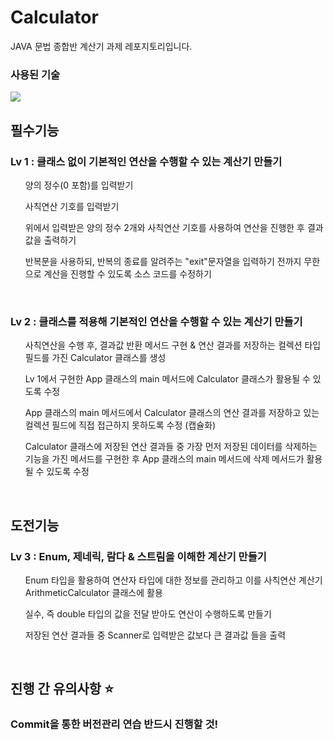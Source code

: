 # Calculator
JAVA 문법 종합반 계산기 과제 레포지토리입니다.<br>

### 사용된 기술
<img src="https://img.shields.io/badge/java-007396?style=for-the-badge&logo=java&logoColor=white">


## 필수기능
### Lv 1 : 클래스 없이 기본적인 연산을 수행할 수 있는 계산기 만들기
<ul>양의 정수(0 포함)를 입력받기</ul>
<ul>사칙연산 기호를 입력받기</ul>
<ul>위에서 입력받은 양의 정수 2개와 사칙연산 기호를 사용하여 연산을 진행한 후 결과값을 출력하기</ul>
<ul>반복문을 사용하되, 반복의 종료를 알려주는 "exit"문자열을 입력하기 전까지 무한으로 계산을 진행할 수 있도록 소스 코드를 수정하기</ul><br>  

### Lv 2 : 클래스를 적용해 기본적인 연산을 수행할 수 있는 계산기 만들기
<ul>사칙연산을 수행 후, 결과값 반환 메서드 구현 & 연산 결과를 저장하는 컬렉션 타입 필드를 가진 Calculator 클래스를 생성</ul>
<ul>Lv 1에서 구현한 App 클래스의 main 메서드에 Calculator 클래스가 활용될 수 있도록 수정</ul>
<ul>App 클래스의 main 메서드에서 Calculator 클래스의 연산 결과를 저장하고 있는 컬렉션 필드에 직접 접근하지 못하도록 수정 (캡슐화)</ul>
<ul>Calculator 클래스에 저장된 연산 결과들 중 가장 먼저 저장된 데이터를 삭제하는 기능을 가진 메서드를 구현한 후 App 클래스의 main 메서드에 삭제 메서드가 활용될 수 있도록 수정</ul><br>  

## 도전기능
### Lv 3 : Enum, 제네릭, 람다 & 스트림을 이해한 계산기 만들기
<ul>Enum 타입을 활용하여 연산자 타입에 대한 정보를 관리하고 이를 사칙연산 계산기 ArithmeticCalculator 클래스에 활용</ul>
<ul>실수, 즉 double 타입의 값을 전달 받아도 연산이 수행하도록 만들기</ul>
<ul>저장된 연산 결과들 중 Scanner로 입력받은 값보다 큰 결과값 들을 출력</ul><br>  

## 진행 간 유의사항 ⭐️
### Commit을 통한 버전관리 연습 반드시 진행할 것!
